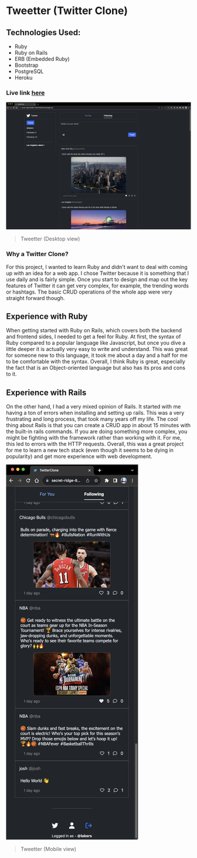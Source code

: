 # Tweetter (Twitter Clone)

## Technologies Used:

- Ruby
- Ruby on Rails
- ERB (Embedded Ruby)
- Bootstrap
- PostgreSQL
- Heroku

### Live link [here](https://secret-ridge-86986-7b334cd5e048.herokuapp.com/)

![Screenshot of Tweeter (Desktop view)](tweetter-desktop-1.png)

> Tweetter (Desktop view)

### Why a Twitter Clone?

For this project, I wanted to learn Ruby and didn't want to deal with coming up with an idea for a web app. I chose Twitter because it is something that I use daily and is fairly simple.
Once you start to design and map out the key features of Twitter it can get very complex, for example, the trending words or hashtags. The basic CRUD operations of the whole app were very straight forward though.

## Experience with Ruby

When getting started with Ruby on Rails, which covers both the backend and frontend sides, I needed to get a feel for Ruby. At first, the syntax of Ruby compared to a popular language like Javascript, but once you dive a little deeper it is actually very easy to write and understand. This was great for someone new to this language, it took me about a day and a half for me to be comfortable with the syntax. Overall, I think Ruby is great, especially the fact that is an Object-oriented language but also has its pros and cons to it.

## Experience with Rails

On the other hand, I had a very mixed opinion of Rails. It started with me having a ton of errors when installing and setting up rails. This was a very frustrating and long process, that took many years off my life. The cool thing about Rails is that you can create a CRUD app in about 15 minutes with the built-in rails commands. If you are doing something more complex, you might be fighting with the framework rather than working with it. For me, this led to errors with the HTTP requests. Overall, this was a great project for me to learn a new tech stack (even though it seems to be dying in popularity) and get more experience with web development.

![Screenshot of Tweeter (Mobile view)](tweetter-mobile.png)

> Tweetter (Mobile view)
